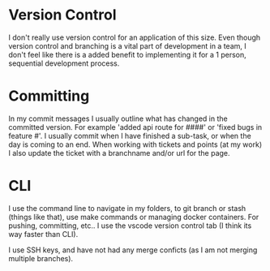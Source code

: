 # Version Control

I don't really use version control for an application of this size. Even though version control and branching is a vital part of development in a team, I don't feel like there is a added benefit to implementing it for a 1 person, sequential development process.

# Committing

In my commit messages I usually outline what has changed in the committed version. For example 'added api route for ####' or 'fixed bugs in feature #'.
I usually commit when I have finished a sub-task, or when the day is coming to an end.
When working with tickets and points (at my work) I also update the ticket with a branchname and/or url for the page.

# CLI

I use the command line to navigate in my folders, to git branch or stash (things like that), use make commands or managing docker containers.
For pushing, committing, etc.. I use the vscode version control tab (I think its way faster than CLI).

I use SSH keys, and have not had any merge conficts (as I am not merging multiple branches).
